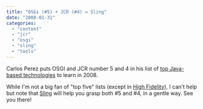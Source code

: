 ```yaml
---
title: "OSGi (#5) + JCR (#4) = Sling"
date: "2008-01-31"
categories: 
  - "content"
  - "jcr"
  - "osgi"
  - "sling"
  - "tools"
---
```


Carlos Perez puts OSGI and JCR number 5 and 4 in his list of [top Java-based technologies](http://www.manageability.org/blog/stuff/five-java-technologies-to-learn-in-2008) to learn in 2008.

While I'm not a big fan of "top five" lists (except in [High Fidelity](http://www.imdb.com/title/tt0146882/)), I can't help but note that [Sling](http://incubator.apache.org/sling/) will help you grasp both #5 and #4, in a gentle way. See you there!
